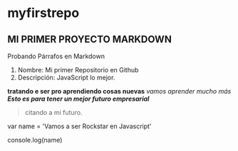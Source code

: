# myfirstrepo

## MI PRIMER PROYECTO MARKDOWN

Probando Párrafos en Markdown

1. Nombre: Mi primer Repositorio en Github
2. Descripción: JavaScript lo mejor.

**tratando e ser pro aprendiendo cosas nuevas**
*vamos aprender mucho más*
**_Esto es para tener un mejor futuro empresarial_**

> citando a mi futuro.

var name = 'Vamos a ser Rockstar en Javascript'

console.log(name)


